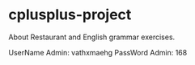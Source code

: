 # cplusplus-project
About Restaurant and English grammar exercises.

UserName Admin: vathxmaehg
PassWord Admin: 168
